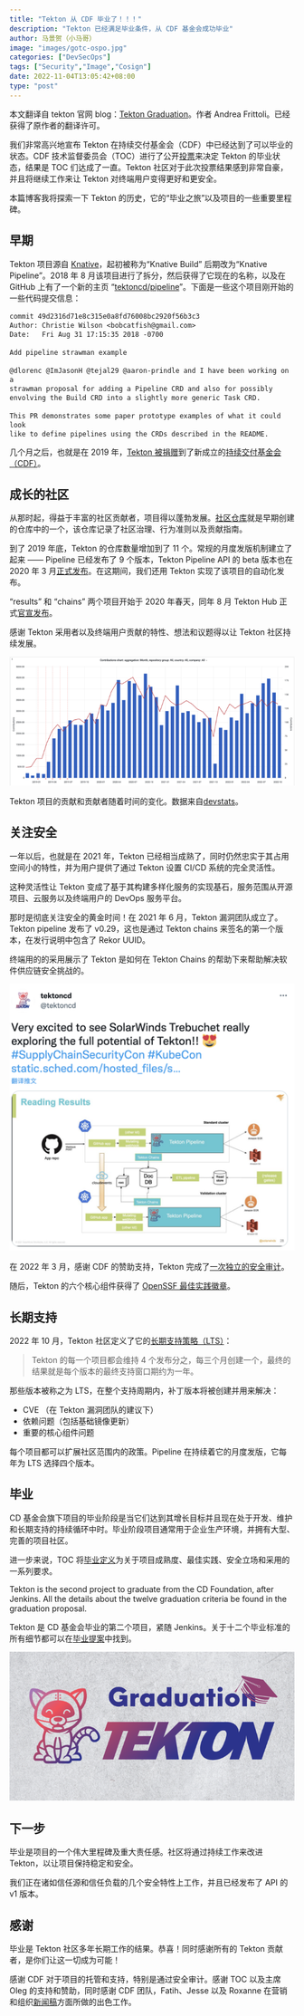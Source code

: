 ```yaml
---
title: "Tekton 从 CDF 毕业了！！！"
description: "Tekton 已经满足毕业条件，从 CDF 基金会成功毕业"
author: 马景贺（小马哥）
image: "images/gotc-ospo.jpg"
categories: ["DevSecOps"]
tags: ["Security","Image","Cosign"]
date: 2022-11-04T13:05:42+08:00
type: "post"
---
```


本文翻译自 tekton 官网 blog：[Tekton Graduation](https://tekton.dev/blog/2022/10/26/tekton-graduation/)。作者 Andrea Frittoli。已经获得了原作者的翻译许可。


我们非常高兴地宣布 Tekton 在持续交付基金会（CDF）中已经达到了可以毕业的状态。CDF 技术监督委员会（TOC）进行了公开[投票](https://lists.cd.foundation/g/cdf-toc/topic/94265202#861)来决定 Tekton 的毕业状态，结果是 TOC 们达成了一直。Tekton 社区对于此次投票结果感到非常自豪，并且将继续工作来让 Tekton 对终端用户变得更好和更安全。

本篇博客我将探索一下 Tekton 的历史，它的“毕业之旅”以及项目的一些重要里程碑。

## 早期

Tekton 项目源自 [Knative](https://knative.dev/)，起初被称为“Knative Build” 后期改为“Knative Pipeline”。2018 年 8 月该项目进行了拆分，然后获得了它现在的名称，以及在 GitHub 上有了一个新的主页 “[tektoncd/pipeline](https://github.com/tektoncd/pipeline)”。下面是一些这个项目刚开始的一些代码提交信息：

```
commit 49d2316d71e8c315e0a8fd76008bc2920f56b3c3
Author: Christie Wilson <bobcatfish@gmail.com>
Date:   Fri Aug 31 17:15:35 2018 -0700

Add pipeline strawman example

@dlorenc @ImJasonH @tejal29 @aaron-prindle and I have been working on a
strawman proposal for adding a Pipeline CRD and also for possibly
envolving the Build CRD into a slightly more generic Task CRD.

This PR demonstrates some paper prototype examples of what it could look
like to define pipelines using the CRDs described in the README.
```

几个月之后，也就是在 2019 年，[Tekton 被捐赠](https://cd.foundation/blog/2019/03/12/introducing-the-continuous-delivery-foundation-the-new-home-for-tekton-jenkins-jenkins-x-and-spinnaker/)到了新成立的[持续交付基金会（CDF）](https://cd.foundation/)。

## 成长的社区


从那时起，得益于丰富的社区贡献者，项目得以蓬勃发展。[社区仓库](https://github.com/tektoncd/community)就是早期创建的仓库中的一个，该仓库记录了社区治理、行为准则以及贡献指南。


到了 2019 年底，Tekton 的仓库数量增加到了 11 个。常规的月度发版机制建立了起来 —— Pipeline 已经发布了 9 个版本，Tekton Pipeline API 的 beta 版本也在 2020 年 3 月[正式发布](https://github.com/tektoncd/pipeline/releases/tag/v0.11.0)。在这期间，我们还用 Tekton 实现了该项目的自动化发布。


“results” 和 “chains” 两个项目开始于 2020 年春天，同年 8 月 Tekton Hub 正式[官宣发布](https://cd.foundation/blog/2020/08/10/introducing-tekton-hub/)。

感谢 Tekton 采用者以及终端用户贡献的特性、想法和议题得以让 Tekton 社区持续发展。

![contributions-stat](images/contributions-stat.png)

Tekton 项目的贡献和贡献者随着时间的变化。数据来自[devstats](https://tekton.devstats.cd.foundation/d/74/contributions-chart?orgId=1&from=1540938487786&to=1666996087786&var-period=m&var-metric=contributions&var-repogroup_name=All&var-country_name=All&var-company_name=All&var-company=all&viewPanel=5&theme=light&kiosk=)。

## 关注安全

一年以后，也就是在 2021 年，Tekton 已经相当成熟了，同时仍然忠实于其占用空间小的特性，并为用户提供了通过 Tekton 设置 CI/CD 系统的完全灵活性。

这种灵活性让 Tekton 变成了基于其构建多样化服务的实现基石，服务范围从开源项目、云服务以及终端用户的 DevOps 服务平台。

那时是彻底关注安全的黄金时间！在 2021 年 6 月，Tekton 漏洞团队成立了。Tekton pipeline 发布了 v0.29，这也是通过 Tekton chains 来签名的第一个版本，在发行说明中包含了  Rekor UUID。


终端用的的采用展示了 Tekton 是如何在 Tekton Chains 的帮助下来帮助解决软件供应链安全挑战的。

![tekton-twitter](images/tekton-twitter.png)


在 2022 年 3 月，感谢 CDF 的赞助支持，Tekton 完成了[一次独立的安全审计](https://cd.foundation/blog/2022/08/26/tekton-security-review-completed/)。

随后，Tekton 的六个核心组件获得了 [OpenSSF 最佳实践徽章](https://bestpractices.coreinfrastructure.org/en)。

## 长期支持

2022 年 10 月，Tekton 社区定义了它的[长期支持策略（LTS）](https://github.com/tektoncd/community/blob/main/releases.md#support-policy)：


> Tekton 的每一个项目都会维持 4 个发布分之，每三个月创建一个，最终的结果就是每个版本的最终支持窗口期约为一年。


那些版本被称之为 LTS，在整个支持周期内，补丁版本将被创建并用来解决：

* CVE （在 Tekton 漏洞团队的建议下）
* 依赖问题（包括基础镜像更新）
* 重要的核心组件问题


每个项目都可以扩展社区范围内的政策。Pipeline 在持续着它的月度发版，它每年为 LTS 选择四个版本。


## 毕业

CD 基金会旗下项目的毕业阶段是当它们达到其增长目标并且现在处于开发、维护和长期支持的持续循环中时。毕业阶段项目通常用于企业生产环境，并拥有大型、完善的项目社区。

进一步来说，TOC 将[毕业定义](https://github.com/cdfoundation/toc/blob/b4844654fe5d355496481bed1bff3166889584ed/PROJECT_LIFECYCLE.md#graduated-stage)为关于项目成熟度、最佳实践、安全立场和采用的一系列要求。

Tekton is the second project to graduate from the CD Foundation, after Jenkins. All the details about the twelve graduation criteria be found in the graduation proposal.

Tekton 是 CD 基金会毕业的第二个项目，紧随 Jenkins。关于十二个毕业标准的所有细节都可以在[毕业提案](https://github.com/cdfoundation/toc/blob/main/proposals/tekton/graduation.md)中找到。

![banner](images/banner.png)

## 下一步

毕业是项目的一个伟大里程碑及重大责任感。社区将通过持续工作来改进 Tekton，以让项目保持稳定和安全。

我们正在诸如信任源和信任负载的几个安全特性上工作，并且已经发布了 API 的 v1 版本。



## 感谢


毕业是 Tekton 社区多年长期工作的结果。恭喜！同时感谢所有的 Tekton 贡献者，是你们让这一切成为可能！


感谢 CDF 对于项目的托管和支持，特别是通过安全审计。感谢 TOC 以及主席 Oleg 的支持和赞助，同时感谢 CDF 团队，Fatih、Jesse 以及 Roxanne 在营销和组织[新闻稿](https://cd.foundation/announcement/2022/10/25/cd-foundation-welcomes-new-software-supply-chain-security-project-pyrsia-announces-tekton-graduation-and-cdevents-release/)方面所做的出色工作。
